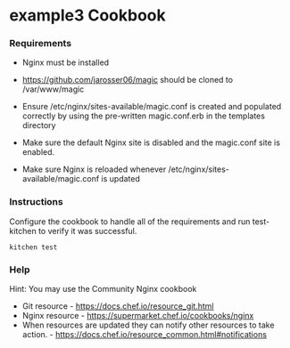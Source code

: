example3 Cookbook
=================

### Requirements

* Nginx must be installed

* https://github.com/jarosser06/magic should be cloned to
  /var/www/magic

* Ensure /etc/nginx/sites-available/magic.conf is created and
  populated correctly by using the pre-written magic.conf.erb
  in the templates directory

* Make sure the default Nginx site is disabled and the magic.conf
  site is enabled.

* Make sure Nginx is reloaded whenever /etc/nginx/sites-available/magic.conf
  is updated

### Instructions

Configure the cookbook to handle all of the requirements and run
test-kitchen to verify it was successful.
```shell
kitchen test
```

### Help
Hint: You may use the Community Nginx cookbook

- Git resource - https://docs.chef.io/resource_git.html
- Nginx resource - https://supermarket.chef.io/cookbooks/nginx
- When resources are updated they can notify other resources to
  take action. - https://docs.chef.io/resource_common.html#notifications
